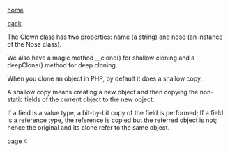 [home](./page01.md)

[back](./page02.md)


The Clown class has two properties: name (a string) and nose (an instance of the Nose class).

We also have a magic method __clone() for shallow cloning and a deepClone() method for deep cloning.

When you clone an object in PHP, by default it does a shallow copy. 


A shallow copy means creating a new object and then copying the non-static fields of the current object to the new object. 

If a field is a value type, a bit-by-bit copy of the field is performed; If a field is a reference type, the reference is copied but the referred object is not; hence the original and its clone refer to the same object.


[page 4](./page04.md)
